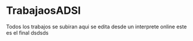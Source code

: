 TrabajaosADSI
=============

 Todos los trabajos se subiran aqui se edita desde un interprete online 
este es el final 
dsdsds

